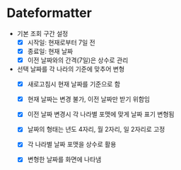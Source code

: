 # Dateformatter

- 기본 조회 구간 설정
  - [x] 시작일: 현재로부터 7일 전
  - [x] 종료일: 현재 날짜
  - [x] 이전 날짜와의 간격(7일)은 상수로 관리

- 선택 날짜를 각 나라의 기준에 맞추어 변형
  - [x] 새로고침시 현재 날짜를 기준으로 함
  - [x] 현재 날짜는 변경 불가, 이전 날짜만 받기 위함임
  - [x] 이전 날짜 변경시 각 나라별 포맷에 맞게 날짜 표기 변형됨
  - [x] 날짜의 형태는 년도 4자리, 월 2자리, 일 2자리로 고정
  - [x] 각 나라별 날짜 포맷을 상수로 활용
  - [x] 변형한 날짜를 화면에 나타냄

